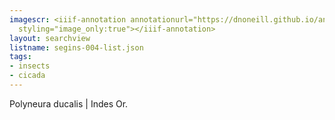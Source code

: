 ```yaml
---
imagescr: <iiif-annotation annotationurl="https://dnoneill.github.io/annotations/segins-004-2.json"
  styling="image_only:true"></iiif-annotation>
layout: searchview
listname: segins-004-list.json
tags:
- insects
- cicada
---
```

Polyneura ducalis | Indes Or. 